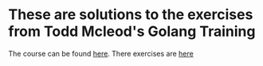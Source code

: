 # These are solutions to the exercises from Todd Mcleod's Golang Training


The course can be found [here](https://www.udemy.com/learn-how-to-code/). There exercises are [here](https://docs.google.com/document/d/1NFS8zWCOyPYjiItyU2rJ3E29byv4OF2axVovdquhkbE/edit)
